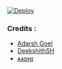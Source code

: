 

[![Deploy](https://www.herokucdn.com/deploy/button.svg)](https://heroku.com/deploy?template=https://github.com/BinLate/File-To-Link)



### Credits : 

- [Adarsh Goel](https://github.com/adarsh-goel)
- [DeekshithSH](https://github.com/DeekshithSH) 
- [ᴀᴀᴅʜɪ](https://GitHub.com/Aadhi000)
